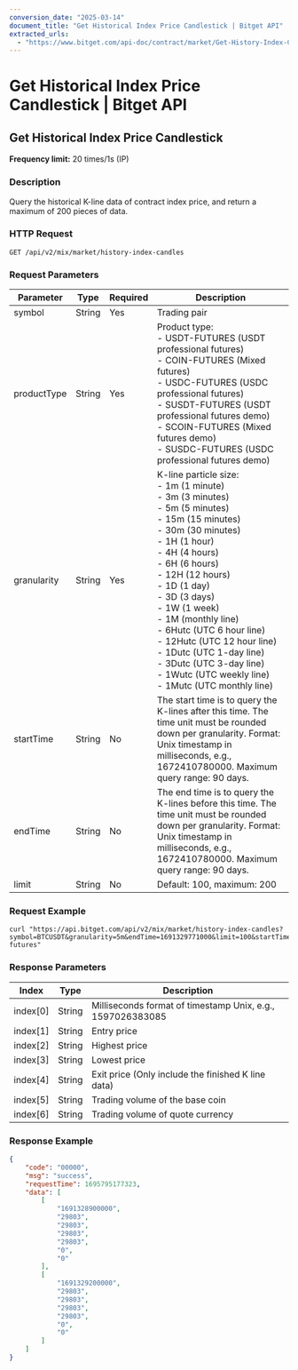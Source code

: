 ```yaml
---
conversion_date: "2025-03-14"
document_title: "Get Historical Index Price Candlestick | Bitget API"
extracted_urls:
  - "https://www.bitget.com/api-doc/contract/market/Get-History-Index-Candle-Data"
---
```


# Get Historical Index Price Candlestick | Bitget API

## Get Historical Index Price Candlestick

**Frequency limit:** 20 times/1s (IP)

### Description
Query the historical K-line data of contract index price, and return a maximum of 200 pieces of data.

### HTTP Request
```
GET /api/v2/mix/market/history-index-candles
```

### Request Parameters
| Parameter     | Type   | Required | Description |
|--------------|--------|----------|-------------|
| symbol       | String | Yes      | Trading pair |
| productType  | String | Yes      | Product type:<br> - USDT-FUTURES (USDT professional futures)<br> - COIN-FUTURES (Mixed futures)<br> - USDC-FUTURES (USDC professional futures)<br> - SUSDT-FUTURES (USDT professional futures demo)<br> - SCOIN-FUTURES (Mixed futures demo)<br> - SUSDC-FUTURES (USDC professional futures demo) |
| granularity  | String | Yes      | K-line particle size:<br> - 1m (1 minute)<br> - 3m (3 minutes)<br> - 5m (5 minutes)<br> - 15m (15 minutes)<br> - 30m (30 minutes)<br> - 1H (1 hour)<br> - 4H (4 hours)<br> - 6H (6 hours)<br> - 12H (12 hours)<br> - 1D (1 day)<br> - 3D (3 days)<br> - 1W (1 week)<br> - 1M (monthly line)<br> - 6Hutc (UTC 6 hour line)<br> - 12Hutc (UTC 12 hour line)<br> - 1Dutc (UTC 1-day line)<br> - 3Dutc (UTC 3-day line)<br> - 1Wutc (UTC weekly line)<br> - 1Mutc (UTC monthly line) |
| startTime    | String | No       | The start time is to query the K-lines after this time. The time unit must be rounded down per granularity. Format: Unix timestamp in milliseconds, e.g., 1672410780000. Maximum query range: 90 days. |
| endTime      | String | No       | The end time is to query the K-lines before this time. The time unit must be rounded down per granularity. Format: Unix timestamp in milliseconds, e.g., 1672410780000. Maximum query range: 90 days. |
| limit        | String | No       | Default: 100, maximum: 200 |

### Request Example
```
curl "https://api.bitget.com/api/v2/mix/market/history-index-candles?symbol=BTCUSDT&granularity=5m&endTime=1691329771000&limit=100&startTime=1688824171000&productType=usdt-futures"
```

### Response Parameters
| Index      | Type   | Description |
|------------|--------|-------------|
| index[0]   | String | Milliseconds format of timestamp Unix, e.g., 1597026383085 |
| index[1]   | String | Entry price |
| index[2]   | String | Highest price |
| index[3]   | String | Lowest price |
| index[4]   | String | Exit price (Only include the finished K line data) |
| index[5]   | String | Trading volume of the base coin |
| index[6]   | String | Trading volume of quote currency |

### Response Example
```json
{
    "code": "00000",
    "msg": "success",
    "requestTime": 1695795177323,
    "data": [
        [
            "1691328900000",
            "29803",
            "29803",
            "29803",
            "29803",
            "0",
            "0"
        ],
        [
            "1691329200000",
            "29803",
            "29803",
            "29803",
            "29803",
            "0",
            "0"
        ]
    ]
}
```
